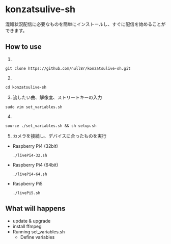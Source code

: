 # konzatsulive-sh
混雑状況配信に必要なものを簡単にインストールし、すぐに配信を始めることができます。

## How to use
1. 
  ```
  git clone https://github.com/null8r/konzatsulive-sh.git
  ```
2. 
  ```
  cd konzatsulive-sh
  ```
3. 流したい曲、解像度、ストリートキーの入力
  ```
  sudo vim set_variables.sh
  ```
4. 
  ```
  source ./set_variables.sh && sh setup.sh
  ```
5. カメラを接続し、デバイスに合ったものを実行
  - Raspberry Pi4 (32bit)
    ```
    ./livePi4-32.sh
    ```
  - Raspberry Pi4 (64bit)
    ```
    ./livePi4-64.sh
    ```
  - Raspberry Pi5
    ```
    ./livePi5.sh
    ```

## What will happens
- update & upgrade
- install ffmpeg
- Running set_variables.sh
  - Define variables